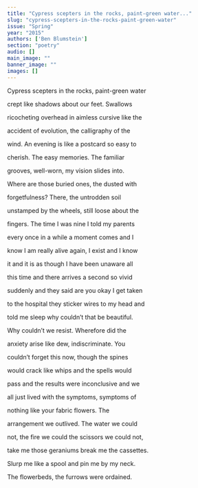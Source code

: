 ```yaml
---
title: "Cypress scepters in the rocks, paint-green water..."
slug: "cypress-scepters-in-the-rocks-paint-green-water"
issue: "Spring"
year: "2015"
authors: ['Ben Blumstein']
section: "poetry"
audio: []
main_image: ""
banner_image: ""
images: []
---
```

Cypress scepters in the rocks, paint-green water 

 crept like shadows about our feet. Swallows 

 ricocheting overhead in aimless cursive like the 

 accident of evolution, the calligraphy of the 

 wind. An evening is like a postcard so easy to 

 cherish. The easy memories. The familiar 

 grooves, well-worn, my vision slides into. 

 Where are those buried ones, the dusted with 

 forgetfulness? There, the untrodden soil 

 unstamped by the wheels, still loose about the 

 fingers. The time I was nine I told my parents 

 every once in a while a moment comes and I 

 know I am really alive again, I exist and I know 

 it and it is as though I have been unaware all 

 this time and there arrives a second so vivid 

 suddenly and they said are you okay I get taken 

 to the hospital they sticker wires to my head and 

 told me sleep why couldn’t that be beautiful. 

 Why couldn’t we resist. Wherefore did the 

 anxiety arise like dew, indiscriminate. You 

 couldn’t forget this now, though the spines 

 would crack like whips and the spells would 

 pass and the results were inconclusive and we 

 all just lived with the symptoms, symptoms of 

 nothing like your fabric flowers. The 

 arrangement we outlived. The water we could 

 not, the fire we could the scissors we could not, 

 take me those geraniums break me the cassettes. 

 Slurp me like a spool and pin me by my neck. 

 The flowerbeds, the furrows were ordained. 

